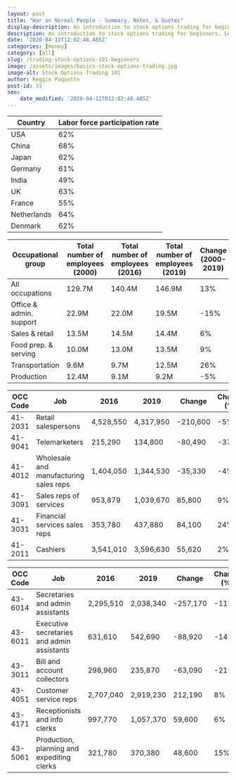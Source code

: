 ```yaml
---
layout: post
title: "War on Normal People - Summary, Notes, & Quotes"
display-description: An introduction to stock options trading for beginners.
description: An introduction to stock options trading for beginners. Learn how trading options work, why options exist, and how to trade options in your broker.
date: '2020-04-12T12:02:48.485Z'
categories: [money]
category: [all]
slug: /trading-stock-options-101-beginners
image: /assets/images/basics-stock-options-trading.jpg
image-alt: Stock Options Trading 101
author: Reggie Paquette
post-id: 33
seo:
    date_modified: '2020-04-12T012:02:48.485Z'
---
```



| Country     | Labor force participation rate |
|-------------|--------------------------------|
| USA         | 62%                            |
| China       | 68%                            |
| Japan       | 62%                            |
| Germany     | 61%                            |
| India       | 49%                            |
| UK          | 63%                            |
| France      | 55%                            |
| Netherlands | 64%                            |
| Denmark     | 62%                            |



| Occupational group      | Total number of employees (2000) | Total number of employees (2016) | Total number of employees (2019) | Change (2000-2019) | Change (2016-2019) |
|-------------------------|----------------------------------|----------------------------------|----------------------------------|--------------------|--------------------|
| All occupations         | 129.7M                           | 140.4M                           | 146.9M                           | 13%                | 5%                 |
| Office & admin. support | 22.9M                            | 22.0M                            | 19.5M                            | -15%               | -11%               |
| Sales & retail          | 13.5M                            | 14.5M                            | 14.4M                            | 6%                 | -1%                |
| Food prep. & serving    | 10.0M                            | 13.0M                            | 13.5M                            | 9%                 | 4%                 |
| Transportation          | 9.6M                             | 9.7M                             | 12.5M                            | 26%                | 29%                |
| Production              | 12.4M                            | 9.1M                             | 9.2M                             | -5%                | 1%                 |



| OCC Code | Job                                    | 2016      | 2019      | Change   | Change (%) |
|----------|----------------------------------------|-----------|-----------|----------|------------|
| 41-2031  | Retail salespersons                    | 4,528,550 | 4,317,950 | -210,600 | -5%        |
| 41-9041  | Telemarketers                          | 215,290   | 134,800   | -80,490  | -37%       |
| 41-4012  | Wholesale and manufacturing sales reps | 1,404,050 | 1,344,530 | -35,330  | -4%        |
| 41-3091  | Sales reps of services                 | 953,879   | 1,039,670 | 85,800   | 9%         |
| 41-3031  | Financial services sales reps          | 353,780   | 437,880   | 84,100   | 24%        |
| 41-2011  | Cashiers                               | 3,541,010 | 3,596,630 | 55,620   | 2%         |


| OCC Code | Job                                        | 2016      | 2019      | Change   | Change (%) |
|----------|--------------------------------------------|-----------|-----------|----------|------------|
| 43-6014  | Secretaries and admin assistants           | 2,295,510 | 2,038,340 | -257,170 | -11%       |
| 43-6011  | Executive secretaries and admin assistants | 631,610   | 542,690   | -88,920  | -14%       |
| 43-3011  | Bill and account collectors                | 298,960   | 235,870   | -63,090  | -21%       |
| 43-4051  | Customer service reps                      | 2,707,040 | 2,919,230 | 212,190  | 8%         |
| 43-4171  | Receptionists and info clerks              | 997,770   | 1,057,370 | 59,600   | 6%         |
| 43-5061  | Production, planning and expediting clerks | 321,780   | 370,380   | 48,600   | 15%        |


